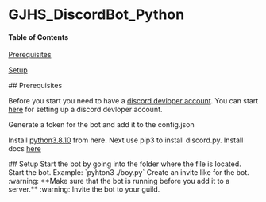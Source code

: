 # GJHS_DiscordBot_Python

#### Table of Contents  
[Prerequisites](#prerequisites)

[Setup](#setup)

<a name="prerequisites"/>
## Prerequisites

Before you start you need to have a [discord devloper account](https://discord.com/developers/applications).
You can start [here](https://www.digitaltrends.com/gaming/how-to-make-a-discord-bot/) for setting up a discord devloper account.

Generate a token for the bot and add it to the config.json

Install [python3.8.10](https://www.python.org/downloads/release/python-3810/) from here.
Next use pip3 to install discord.py. Install docs [here](https://discordpy.readthedocs.io/en/stable/intro.html)

<a name="setup"/>
## Setup
Start the bot by going into the folder where the file is located.
Start the bot. Example: `pyhton3 ./boy.py` 
Create an invite like for the bot.
:warning: **Make sure that the bot is running before you add it to a server.** :warning:
Invite the bot to your guild.
